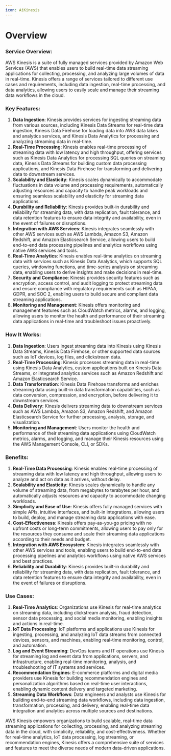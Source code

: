 ```yaml
---
icon: AiKinesis
---
```

# Overview

### Service Overview:

AWS Kinesis is a suite of fully managed services provided by Amazon Web Services (AWS) that enables users to build real-time data streaming applications for collecting, processing, and analyzing large volumes of data in real-time. Kinesis offers a range of services tailored to different use cases and requirements, including data ingestion, real-time processing, and data analytics, allowing users to easily scale and manage their streaming data workflows in the cloud.

### Key Features:

1. **Data Ingestion**: Kinesis provides services for ingesting streaming data from various sources, including Kinesis Data Streams for real-time data ingestion, Kinesis Data Firehose for loading data into AWS data lakes and analytics services, and Kinesis Data Analytics for processing and analyzing streaming data in real-time.
2. **Real-Time Processing**: Kinesis enables real-time processing of streaming data with low latency and high throughput, offering services such as Kinesis Data Analytics for processing SQL queries on streaming data, Kinesis Data Streams for building custom data processing applications, and Kinesis Data Firehose for transforming and delivering data to downstream services.
3. **Scalability and Elasticity**: Kinesis scales dynamically to accommodate fluctuations in data volume and processing requirements, automatically adjusting resources and capacity to handle peak workloads and ensuring seamless scalability and elasticity for streaming data applications.
4. **Durability and Reliability**: Kinesis provides built-in durability and reliability for streaming data, with data replication, fault tolerance, and data retention features to ensure data integrity and availability, even in the event of failures or disruptions.
5. **Integration with AWS Services**: Kinesis integrates seamlessly with other AWS services such as AWS Lambda, Amazon S3, Amazon Redshift, and Amazon Elasticsearch Service, allowing users to build end-to-end data processing pipelines and analytics workflows using native AWS services and tools.
6. **Real-Time Analytics**: Kinesis enables real-time analytics on streaming data with services such as Kinesis Data Analytics, which supports SQL queries, windowing functions, and time-series analysis on streaming data, enabling users to derive insights and make decisions in real-time.
7. **Security and Compliance**: Kinesis provides security features such as encryption, access control, and audit logging to protect streaming data and ensure compliance with regulatory requirements such as HIPAA, GDPR, and SOC 2, enabling users to build secure and compliant data streaming applications.
8. **Monitoring and Management**: Kinesis offers monitoring and management features such as CloudWatch metrics, alarms, and logging, allowing users to monitor the health and performance of their streaming data applications in real-time and troubleshoot issues proactively.

### How It Works:

1. **Data Ingestion**: Users ingest streaming data into Kinesis using Kinesis Data Streams, Kinesis Data Firehose, or other supported data sources such as IoT devices, log files, and clickstream data.
2. **Real-Time Processing**: Kinesis processes streaming data in real-time using Kinesis Data Analytics, custom applications built on Kinesis Data Streams, or integrated analytics services such as Amazon Redshift and Amazon Elasticsearch Service.
3. **Data Transformation**: Kinesis Data Firehose transforms and enriches streaming data using built-in data transformation capabilities, such as data conversion, compression, and encryption, before delivering it to downstream services.
4. **Data Delivery**: Kinesis delivers streaming data to downstream services such as AWS Lambda, Amazon S3, Amazon Redshift, and Amazon Elasticsearch Service for further processing, analysis, storage, and visualization.
5. **Monitoring and Management**: Users monitor the health and performance of their streaming data applications using CloudWatch metrics, alarms, and logging, and manage their Kinesis resources using the AWS Management Console, CLI, or SDKs.

### Benefits:

1. **Real-Time Data Processing**: Kinesis enables real-time processing of streaming data with low latency and high throughput, allowing users to analyze and act on data as it arrives, without delay.
2. **Scalability and Elasticity**: Kinesis scales dynamically to handle any volume of streaming data, from megabytes to terabytes per hour, and automatically adjusts resources and capacity to accommodate changing workloads.
3. **Simplicity and Ease of Use**: Kinesis offers fully managed services with simple APIs, intuitive interfaces, and built-in integrations, allowing users to build, deploy, and manage streaming data applications with ease.
4. **Cost-Effectiveness**: Kinesis offers pay-as-you-go pricing with no upfront costs or long-term commitments, allowing users to pay only for the resources they consume and scale their streaming data applications according to their needs and budget.
5. **Integration with AWS Ecosystem**: Kinesis integrates seamlessly with other AWS services and tools, enabling users to build end-to-end data processing pipelines and analytics workflows using native AWS services and best practices.
6. **Reliability and Durability**: Kinesis provides built-in durability and reliability for streaming data, with data replication, fault tolerance, and data retention features to ensure data integrity and availability, even in the event of failures or disruptions.

### Use Cases:

1. **Real-Time Analytics**: Organizations use Kinesis for real-time analytics on streaming data, including clickstream analysis, fraud detection, sensor data processing, and social media monitoring, enabling insights and actions in real-time.
2. **IoT Data Processing**: IoT platforms and applications use Kinesis for ingesting, processing, and analyzing IoT data streams from connected devices, sensors, and machines, enabling real-time monitoring, control, and automation.
3. **Log and Event Streaming**: DevOps teams and IT operations use Kinesis for streaming log and event data from applications, servers, and infrastructure, enabling real-time monitoring, analysis, and troubleshooting of IT systems and services.
4. **Recommendation Engines**: E-commerce platforms and digital media providers use Kinesis for building recommendation engines and personalization algorithms based on real-time user interactions, enabling dynamic content delivery and targeted marketing.
5. **Streaming Data Workflows**: Data engineers and analysts use Kinesis for building end-to-end streaming data workflows, including data ingestion, transformation, processing, and delivery, enabling real-time data integration and analytics across multiple sources and destinations.

AWS Kinesis empowers organizations to build scalable, real-time data streaming applications for collecting, processing, and analyzing streaming data in the cloud, with simplicity, reliability, and cost-effectiveness. Whether for real-time analytics, IoT data processing, log streaming, or recommendation engines, Kinesis offers a comprehensive suite of services and features to meet the diverse needs of modern data-driven applications.
